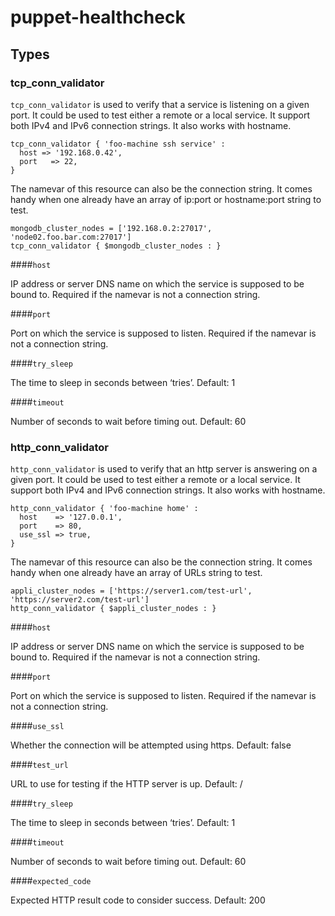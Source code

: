# puppet-healthcheck

## Types

### tcp_conn_validator

`tcp_conn_validator` is used to verify that a service is listening on a given port.
It could be used to test either a remote or a local service. It support both IPv4 and
IPv6 connection strings. It also works with hostname.

```puppet
tcp_conn_validator { 'foo-machine ssh service' :
  host => '192.168.0.42',
  port   => 22,
}
```

The namevar of this resource can also be the connection string. It comes handy when
one already have an array of ip:port or hostname:port string to test.

```puppet
mongodb_cluster_nodes = ['192.168.0.2:27017', 'node02.foo.bar.com:27017']
tcp_conn_validator { $mongodb_cluster_nodes : }
```

####`host`

IP address or server DNS name on which the service is supposed to be bound to. Required if the namevar is not a connection string.

####`port`

Port on which the service is supposed to listen. Required if the namevar is not a connection string.

####`try_sleep`

The time to sleep in seconds between ‘tries’. Default: 1

####`timeout`

Number of seconds to wait before timing out. Default: 60

### http_conn_validator

`http_conn_validator` is used to verify that an http server is answering on a given port.
It could be used to test either a remote or a local service. It support both IPv4 and
IPv6 connection strings. It also works with hostname.

```puppet
http_conn_validator { 'foo-machine home' :
  host    => '127.0.0.1',
  port    => 80,
  use_ssl => true,
}
```

The namevar of this resource can also be the connection string. It comes handy when
one already have an array of URLs string to test.

```puppet
appli_cluster_nodes = ['https://server1.com/test-url', 'https://server2.com/test-url']
http_conn_validator { $appli_cluster_nodes : }
```

####`host`

IP address or server DNS name on which the service is supposed to be bound to. Required if the namevar is not a connection string.

####`port`

Port on which the service is supposed to listen. Required if the namevar is not a connection string.

####`use_ssl`

Whether the connection will be attempted using https. Default: false

####`test_url`

URL to use for testing if the HTTP server is up. Default: /

####`try_sleep`

The time to sleep in seconds between ‘tries’. Default: 1

####`timeout`

Number of seconds to wait before timing out. Default: 60

####`expected_code`

Expected HTTP result code to consider success. Default: 200

